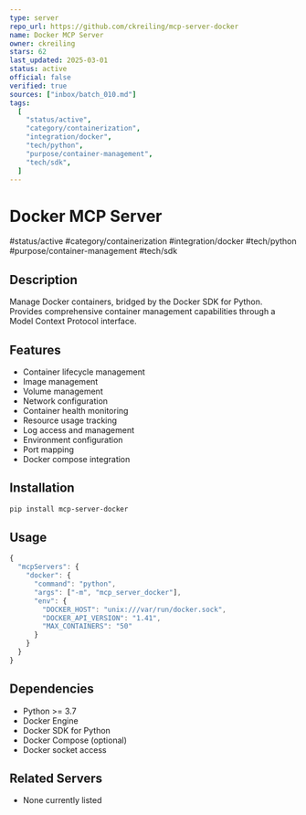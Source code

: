 ```yaml
---
type: server
repo_url: https://github.com/ckreiling/mcp-server-docker
name: Docker MCP Server
owner: ckreiling
stars: 62
last_updated: 2025-03-01
status: active
official: false
verified: true
sources: ["inbox/batch_010.md"]
tags:
  [
    "status/active",
    "category/containerization",
    "integration/docker",
    "tech/python",
    "purpose/container-management",
    "tech/sdk",
  ]
---
```


# Docker MCP Server

#status/active #category/containerization #integration/docker #tech/python #purpose/container-management #tech/sdk

## Description

Manage Docker containers, bridged by the Docker SDK for Python. Provides comprehensive container management capabilities through a Model Context Protocol interface.

## Features

- Container lifecycle management
- Image management
- Volume management
- Network configuration
- Container health monitoring
- Resource usage tracking
- Log access and management
- Environment configuration
- Port mapping
- Docker compose integration

## Installation

```bash
pip install mcp-server-docker
```

## Usage

```javascript
{
  "mcpServers": {
    "docker": {
      "command": "python",
      "args": ["-m", "mcp_server_docker"],
      "env": {
        "DOCKER_HOST": "unix:///var/run/docker.sock",
        "DOCKER_API_VERSION": "1.41",
        "MAX_CONTAINERS": "50"
      }
    }
  }
}
```

## Dependencies

- Python >= 3.7
- Docker Engine
- Docker SDK for Python
- Docker Compose (optional)
- Docker socket access

## Related Servers

- None currently listed
